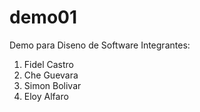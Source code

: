 # demo01
Demo para Diseno de Software
Integrantes:
1. Fidel Castro
2. Che Guevara
3. Simon Bolivar
4. Eloy Alfaro
